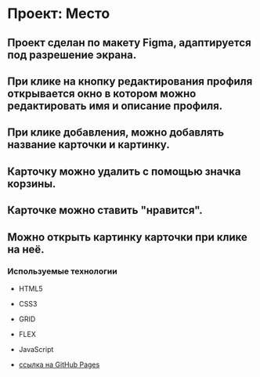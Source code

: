 # Проект: Место

## Проект сделан по макету Figma, адаптируется под разрешение экрана.
## При клике на кнопку редактирования профиля открывается окно в котором можно редактировать имя и описание профиля.
## При клике добавления, можно добавлять название карточки и картинку.
## Карточку можно удалить с помощью значка корзины.
## Карточке можно ставить "нравится".
## Можно открыть картинку карточки при клике на неё.

### Используемые технологии
* HTML5
* CSS3
* GRID
* FLEX
* JavaScript

* [ссылка на GitHub Pages](https://evgkirik.github.io/mesto/)
